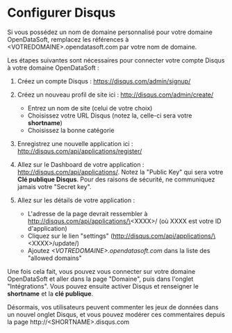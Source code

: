 # Configurer Disqus

Si vous possédez un nom de domaine personnalisé pour votre domaine OpenDataSoft, remplacez les références à \<VOTREDOMAINE\>.opendatasoft.com par votre nom de domaine.

Les étapes suivantes sont nécessaires pour connecter votre compte Disqus à votre domaine OpenDataSoft :

1. Créez un compte Disqus : <https://disqus.com/admin/signup/>

2. Créez un nouveau profil de site ici : <http://disqus.com/admin/create/>
    - Entrez un nom de site (celui de votre choix)
    - Choisissez votre URL Disqus (notez la, celle-ci sera votre **shortname**)
    - Choisissez la bonne catégorie

2. Enregistrez une nouvelle application ici : <http://disqus.com/api/applications/register/>

3. Allez sur le Dashboard de votre application : <http://disqus.com/api/applications/>.
   Notez la "Public Key" qui sera votre **Clé publique Disqus**.
   Pour des raisons de sécurité, ne communiquez jamais votre "Secret key".

4. Allez sur les détails de votre application :
    - L'adresse de la page devrait ressembler à http://disqus.com/api/applications/\<XXXX\>/ (où XXXX est votre ID d'application)
    - Cliquez sur le lien "settings" (http://disqus.com/api/applications/\<XXXX\>/update/)
    - Ajoutez *\<VOTREDOMAINE\>.opendatasoft.com* dans la liste des "allowed domains"

Une fois cela fait, vous pouvez vous connecter sur votre domaine OpenDataSoft et
aller dans la page "Domaine", puis dans l'onglet "Intégrations". Vous pouvez ensuite
activer Disqus et renseigner le **shortname** et la **clé publique**.

Désormais, vos utilisateurs peuvent commenter les jeux de données dans un nouvel
onglet Disqus, et vous pouvez modérer ces commentaires depuis la page http://\<SHORTNAME\>.disqus.com
